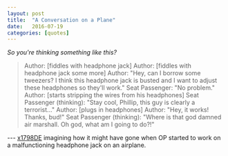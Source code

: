 ```yaml
---
layout: post
title:  "A Conversation on a Plane"
date:   2016-07-19
categories: [quotes]
---
```


*So you're thinking something like this?*

> Author: [fiddles with headphone jack]
> Author: [fiddles with headphone jack some more]
> Author: "Hey, can I borrow some tweezers? I think this headphone jack is busted and I want to adjust these headphones so they'll work."
> Seat Passenger: "No problem."
> Author: [starts stripping the wires from his headphones]
> Seat Passenger (thinking): "Stay cool, Phillip, this guy is clearly a terrorist..."
> Author: [plugs in headphones]
> Author: "Hey, it works! Thanks, bud!"
> Seat Passenger (thinking): "Where is that god damned air marshall. Oh god, what am I going to do?!"


--- [x1798DE](https://news.ycombinator.com/item?id=12118870) imagining how it might have gone when OP started to work on a malfunctioning headphone jack on an airplane.
